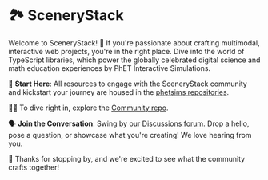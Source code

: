 # 🏞️ SceneryStack 

Welcome to SceneryStack! 🎉 If you're passionate about crafting multimodal, interactive web projects, you're in the right place. Dive into the world of TypeScript libraries, which power the globally celebrated digital science and math education experiences by PhET Interactive Simulations. 

📘 **Start Here**: All resources to engage with the SceneryStack community and kickstart your journey are housed in the [phetsims repositories](https://github.com/phetsims/community).

👩‍💻 To dive right in, explore the [Community repo](https://github.com/phetsims/community).

🗣️ **Join the Conversation**: Swing by our [Discussions forum](https://github.com/orgs/phetsims/discussions). Drop a hello, pose a question, or showcase what you're creating! We love hearing from you.

💖 Thanks for stopping by, and we're excited to see what the community crafts together!
